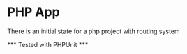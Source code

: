 # PHP App

There is an initial state for a php project with routing system

*** Tested with PHPUnit ***
